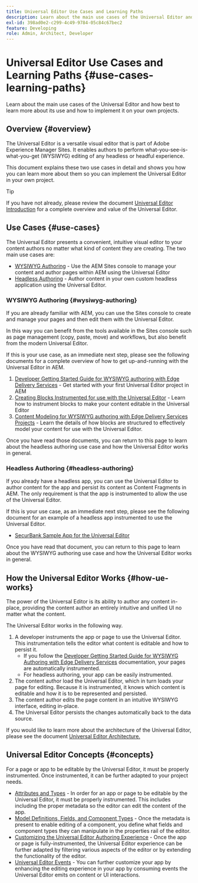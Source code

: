 ```yaml
---
title: Universal Editor Use Cases and Learning Paths
description: Learn about the main use cases of the Universal Editor and how best to learn about its use and how to implement it on your own projects.
exl-id: 398ad0e2-c299-4c49-9784-05c84c67bec2
feature: Developing
role: Admin, Architect, Developer
---
```

# Universal Editor Use Cases and Learning Paths {#use-cases-learning-paths}

Learn about the main use cases of the Universal Editor and how best to learn more about its use and how to implement it on your own projects.

## Overview {#overview}

The Universal Editor is a versatile visual editor that is part of Adobe Experience Manager Sites. It enables authors to perform what-you-see-is-what-you-get (WYSIWYG) editing of any headless or headful experience.

This document explains these two use cases in detail and shows you how you can learn more about them so you can implement the Universal Editor in your own project.

>[!TIP]
>
>If you have not already, please review the document [Universal Editor Introduction](/help/implementing/universal-editor/introduction.md) for a complete overview and value of the Universal Editor.

## Use Cases {#use-cases}

The Universal Editor presents a convenient, intuitive visual editor to your content authors no matter what kind of content they are creating. The two main use cases are:

* [WYSIWYG Authoring](#wysiwyg-authoring) - Use the AEM Sites console to manage your content and author pages within AEM using the Universal Editor
* [Headless Authoring](#headless-authoring) - Author content in your own custom headless application using the Universal Editor.

### WYSIWYG Authoring {#wysiwyg-authoring}

If you are already familiar with AEM, you can use the Sites console to create and manage your pages and then edit them with the Universal Editor.

In this way you can benefit from the tools available in the Sites console such as page management (copy, paste, move) and workflows, but also benefit from the modern Universal Editor.

If this is your use case, as an immediate next step, please see the following documents for a complete overview of how to get up-and-running with the Universal Editor in AEM.

1. [Developer Getting Started Guide for WYSIWYG authoring with Edge Delivery Services](/help/edge/wysiwyg-authoring/edge-dev-getting-started.md) - Get started with your first Universal Editor project in AEM
1. [Creating Blocks Instrumented for use with the Universal Editor](/help/edge/wysiwyg-authoring/create-block.md) - Learn how to instrument blocks to make your content editable in the Universal Editor
1. [Content Modeling for WYSIWYG authoring with Edge Delivery Services Projects](/help/edge/wysiwyg-authoring/content-modeling.md) - Learn the details of how blocks are structured to effectively model your content for use with the Universal Editor.

Once you have read those documents, you can return to this page to learn about the headless authoring use case and how the Universal Editor works in general.

### Headless Authoring {#headless-authoring}

If you already have a headless app, you can use the Universal Editor to author content for the app and persist its content as Content Fragments in AEM. The only requirement is that the app is instrumented to allow the use of the Universal Editor.

If this is your use case, as an immediate next step, please see the following document for an example of a headless app instrumented to use the Universal Editor.

* [SecurBank Sample App for the Universal Editor](/help/implementing/universal-editor/securbank.md)

Once you have read that document, you can return to this page to learn about the WYSIWYG authoring use case and how the Universal Editor works in general.

## How the Universal Editor Works {#how-ue-works}

The power of the Universal Editor is its ability to author any content in-place, providing the content author an entirely intuitive and unified UI no matter what the content.

The Universal Editor works in the following way.

1. A developer instruments the app or page to use the Universal Editor. This instrumentation tells the editor what content is editable and how to persist it.
   * If you follow the [Developer Getting Started Guide for WYSIWYG Authoring with Edge Delivery Services](/help/edge/wysiwyg-authoring/edge-dev-getting-started.md) documentation, your pages are automatically instrumented.
   * For headless authoring, your app can be easily instrumented.
1. The content author load the Universal Editor, which in turn loads your page for editing. Because it is instrumented, it knows which content is editable and how it is to be represented and persisted.
1. The content author edits the page content in an intuitive WYSIWYG interface, editing in-place.
1. The Universal Editor persists the changes automatically back to the data source.

If you would like to learn more about the architecture of the Universal Editor, please see the document [Universal Editor Architecture.](/help/implementing/universal-editor/architecture.md)

## Universal Editor Concepts {#concepts}

For a page or app to be editable by the Universal Editor, it must be properly instrumented. Once instrumented, it can be further adapted to your project needs.

* [Attributes and Types](/help/implementing/universal-editor/attributes-types.md) - In order for an app or page to be editable by the Universal Editor, it must be properly instrumented. This includes including the proper metadata so the editor can edit the content of the app. 
* [Model Definitions, Fields, and Component Types](/help/implementing/universal-editor/field-types.md) - Once the metadata is present to enable editing of a component, you define what fields and component types they can manipulate in the properties rail of the editor.
* [Customizing the Universal Editor Authoring Experience](/help/implementing/universal-editor/customizing.md) - Once the app or page is fully-instrumented, the Universal Editor experience can be further adapted by filtering various aspects of the editor or by extending the functionality of the editor.
* [Universal Editor Events](/help/implementing/universal-editor/events.md) - You can further customize your app by enhancing the editing experience in your app by consuming events the Universal Editor emits on content or UI interactions.
